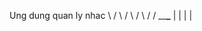 Ung dung quan ly nhac
        \        /
         \      /
          \    /
           \  /
            \/
     ________\_______
     |             |
     |             |
       
          
